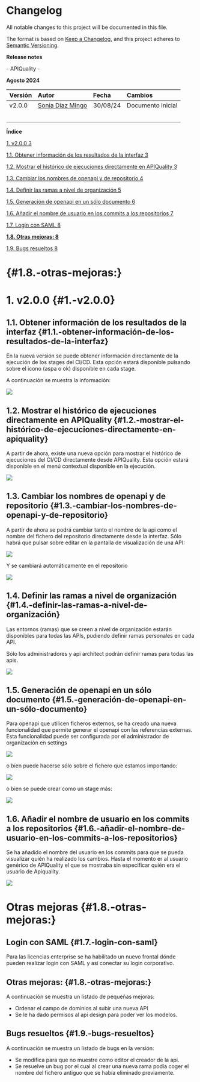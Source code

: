 # Changelog

All notable changes to this project will be documented in this file.

The format is based on [Keep a Changelog](https://keepachangelog.com/en/1.0.0/),
and this project adheres to [Semantic Versioning](https://semver.org/spec/v2.0.0.html).


**Release notes** 

\- APIQuality \-

 **Agosto 2024**

| Versión | Autor | Fecha | Cambios |
| :---- | :---- | :---- | :---- |
| v2.0.0 | [Sonia Diaz Mingo](mailto:diazmingo.sonia@gmail.com) | 30/08/24 | Documento inicial |
|  |  |  |  |
|  |  |  |  |
|  |  |  |  |
|  |  |  |  |
|  |  |  |  |

**Índice**

[1\. v2.0.0	3](\#1.-v2.0.0)

[1.1. Obtener información de los resultados de la interfaz	3](\#1.1.-obtener-información-de-los-resultados-de-la-interfaz)

[1.2. Mostrar el histórico de ejecuciones directamente en APIQuality	3](\#1.2.-mostrar-el-histórico-de-ejecuciones-directamente-en-apiquality)

[1.3. Cambiar los nombres de openapi y de repositorio	4](\#1.3.-cambiar-los-nombres-de-openapi-y-de-repositorio)

[1.4. Definir las ramas a nivel de organización	5](\#1.4.-definir-las-ramas-a-nivel-de-organización)

[1.5. Generación de openapi en un sólo documento	6](\#1.5.-generación-de-openapi-en-un-sólo-documento)

[1.6. Añadir el nombre de usuario en los commits a los repositorios	7](\#1.6.-añadir-el-nombre-de-usuario-en-los-commits-a-los-repositorios)

[1.7. Login con SAML	8](\#1.7.-login-con-saml)

[**1.8. Otras mejoras:	8**](\#1.8.-otras-mejoras:)

[1.9. Bugs resueltos	8](\#1.9.-bugs-resueltos)  
 

#  {#1.8.-otras-mejoras:}

### 

# 1\. v2.0.0 {#1.-v2.0.0}

## 1.1. Obtener información de los resultados de la interfaz {#1.1.-obtener-información-de-los-resultados-de-la-interfaz}

En la nueva versión se puede obtener información directamente de la ejecución de los stages del CI/CD. Esta opción estará disponible pulsando sobre el icono (aspa o ok) disponible en cada stage.

A continuación se muestra la información:

![](https://raw.githubusercontent.com/apiquality/.github/master/profile/assets/image1.png)

## 

## 1.2. Mostrar el histórico de ejecuciones directamente en APIQuality {#1.2.-mostrar-el-histórico-de-ejecuciones-directamente-en-apiquality}

A partir de ahora, existe una nueva opción para mostrar el histórico de ejecuciones del CI/CD directamente desde APIQuality. Esta opción estará disponible en el menú contextual disponible en la ejecución.

![](https://raw.githubusercontent.com/apiquality/.github/master/profile/assets/image2.png)

## 1.3. Cambiar los nombres de openapi y de repositorio {#1.3.-cambiar-los-nombres-de-openapi-y-de-repositorio}

A partir de ahora se podrá cambiar tanto el nombre de la api como el nombre del fichero del repositorio directamente desde la interfaz. Sólo habrá que pulsar sobre editar en la pantalla de visualización de una API:

![](https://raw.githubusercontent.com/apiquality/.github/master/profile/assets/image3.png)

Y se cambiará automáticamente en el repositorio

![](https://raw.githubusercontent.com/apiquality/.github/master/profile/assets/image4.png)

## 1.4. Definir las ramas a nivel de organización {#1.4.-definir-las-ramas-a-nivel-de-organización}

Las entornos (ramas) que se creen a nivel de organización estarán disponibles para todas las APIs, pudiendo definir ramas personales en cada API.

Sólo los administradores y api architect podrán definir ramas para todas las apis.

![](https://raw.githubusercontent.com/apiquality/.github/master/profile/assets/image5.png)

## 1.5. Generación de openapi en un sólo documento {#1.5.-generación-de-openapi-en-un-sólo-documento}

Para openapi que utilicen ficheros externos, se ha creado una nueva funcionalidad que permite generar el openapi con las referencias externas. Esta funcionalidad puede ser configurada por el administrador de organización en settings

![](https://raw.githubusercontent.com/apiquality/.github/master/profile/assets/image6.png)

o bien puede hacerse sólo sobre el fichero que estamos importando:

![](https://raw.githubusercontent.com/apiquality/.github/master/profile/assets/image7.png)

o bien se puede crear como un stage más:

![](https://raw.githubusercontent.com/apiquality/.github/master/profile/assets/image8.png)

## 1.6. Añadir el nombre de usuario en los commits a los repositorios {#1.6.-añadir-el-nombre-de-usuario-en-los-commits-a-los-repositorios}

Se ha añadido el nombre del usuario  en los commits para que se pueda visualizar quién ha realizado los cambios. Hasta el momento er al usuario genérico de APIQuality el que se mostraba sin especificar quién era el usuario de Apiquality.

![](https://raw.githubusercontent.com/apiquality/.github/master/profile/assets/image9.png)

#  Otras mejoras {#1.8.-otras-mejoras:}

## Login con SAML {#1.7.-login-con-saml}

Para las licencias enterprise se ha habilitado un nuevo frontal dónde pueden realizar login con SAML y así conectar su login corporativo.

## Otras mejoras: {#1.8.-otras-mejoras:}

A continuación se muestra un listado de pequeñas mejoras:

* Ordenar el campo de dominios al subir una nueva API  
* Se le ha dado permisos al api design para poder ver los modelos. 

## Bugs resueltos {#1.9.-bugs-resueltos}

A continuación se muestra un listado de bugs en la versión:

* Se modifica para que no muestre como editor el creador de la api.  
* Se resuelve un bug por el cual al crear una nueva rama podía coger el nombre del fichero antiguo que se había eliminado previamente.
